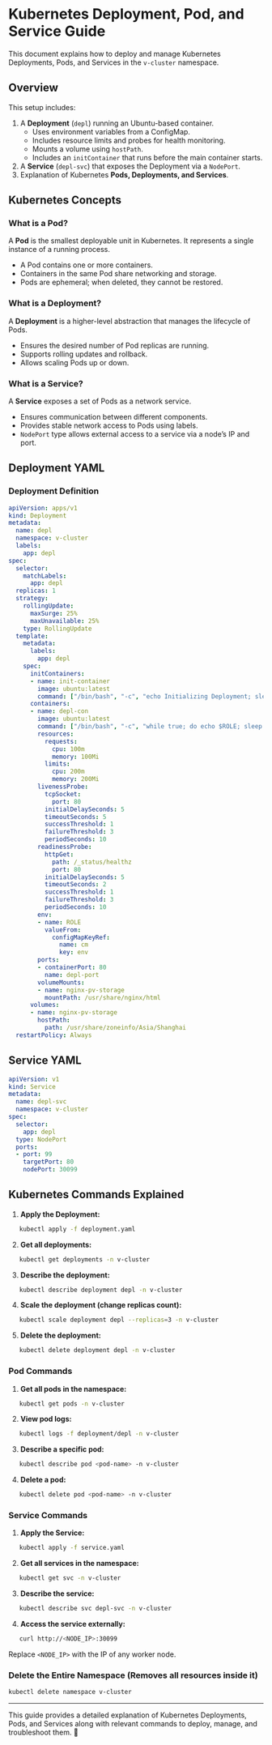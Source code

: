 # Kubernetes Deployment, Pod, and Service Guide

This document explains how to deploy and manage Kubernetes Deployments, Pods, and Services in the `v-cluster` namespace.

## Overview
This setup includes:
1. A **Deployment** (`depl`) running an Ubuntu-based container.
   - Uses environment variables from a ConfigMap.
   - Includes resource limits and probes for health monitoring.
   - Mounts a volume using `hostPath`.
   - Includes an `initContainer` that runs before the main container starts.
2. A **Service** (`depl-svc`) that exposes the Deployment via a `NodePort`.
3. Explanation of Kubernetes **Pods, Deployments, and Services**.

## Kubernetes Concepts

### **What is a Pod?**
A **Pod** is the smallest deployable unit in Kubernetes. It represents a single instance of a running process.

- A Pod contains one or more containers.
- Containers in the same Pod share networking and storage.
- Pods are ephemeral; when deleted, they cannot be restored.

### **What is a Deployment?**
A **Deployment** is a higher-level abstraction that manages the lifecycle of Pods.

- Ensures the desired number of Pod replicas are running.
- Supports rolling updates and rollback.
- Allows scaling Pods up or down.

### **What is a Service?**
A **Service** exposes a set of Pods as a network service.

- Ensures communication between different components.
- Provides stable network access to Pods using labels.
- `NodePort` type allows external access to a service via a node’s IP and port.

## Deployment YAML

### Deployment Definition
```yaml
apiVersion: apps/v1
kind: Deployment
metadata:
  name: depl
  namespace: v-cluster
  labels:
    app: depl
spec:
  selector:
    matchLabels:
      app: depl
  replicas: 1
  strategy:
    rollingUpdate:
      maxSurge: 25%
      maxUnavailable: 25%
    type: RollingUpdate
  template:
    metadata:
      labels:
        app: depl
    spec:
      initContainers:
      - name: init-container
        image: ubuntu:latest
        command: ["/bin/bash", "-c", "echo Initializing Deployment; sleep 10"]
      containers:
      - name: depl-con
        image: ubuntu:latest
        command: ["/bin/bash", "-c", "while true; do echo $ROLE; sleep 5 ; done"]
        resources:
          requests:
            cpu: 100m
            memory: 100Mi
          limits:
            cpu: 200m
            memory: 200Mi
        livenessProbe:
          tcpSocket:
            port: 80
          initialDelaySeconds: 5
          timeoutSeconds: 5
          successThreshold: 1 
          failureThreshold: 3
          periodSeconds: 10
        readinessProbe:
          httpGet:
            path: /_status/healthz
            port: 80
          initialDelaySeconds: 5
          timeoutSeconds: 2
          successThreshold: 1
          failureThreshold: 3
          periodSeconds: 10
        env:
        - name: ROLE
          valueFrom:
            configMapKeyRef:
              name: cm
              key: env
        ports:
        - containerPort: 80
          name: depl-port
        volumeMounts:
        - name: nginx-pv-storage
          mountPath: /usr/share/nginx/html
      volumes:
      - name: nginx-pv-storage
        hostPath:
          path: /usr/share/zoneinfo/Asia/Shanghai
  restartPolicy: Always
```

## Service YAML
```yaml
apiVersion: v1
kind: Service
metadata:
  name: depl-svc
  namespace: v-cluster
spec:
  selector:
    app: depl
  type: NodePort
  ports: 
  - port: 99
    targetPort: 80
    nodePort: 30099
```

## Kubernetes Commands Explained

1. **Apply the Deployment:**
```sh
   kubectl apply -f deployment.yaml
```
2. **Get all deployments:**
```sh
   kubectl get deployments -n v-cluster
```
3. **Describe the deployment:**
```sh
   kubectl describe deployment depl -n v-cluster
```
4. **Scale the deployment (change replicas count):**
```sh
   kubectl scale deployment depl --replicas=3 -n v-cluster
```
5. **Delete the deployment:**
```sh
   kubectl delete deployment depl -n v-cluster
```

### **Pod Commands**
1. **Get all pods in the namespace:**
```sh
   kubectl get pods -n v-cluster
```
2. **View pod logs:**
```sh
   kubectl logs -f deployment/depl -n v-cluster
```
3. **Describe a specific pod:**
```sh
   kubectl describe pod <pod-name> -n v-cluster
```
4. **Delete a pod:**
```sh
   kubectl delete pod <pod-name> -n v-cluster
```

### **Service Commands**
1. **Apply the Service:**
```sh
   kubectl apply -f service.yaml
```
2. **Get all services in the namespace:**
```sh
   kubectl get svc -n v-cluster
```
3. **Describe the service:**
```sh
   kubectl describe svc depl-svc -n v-cluster
```
4. **Access the service externally:**
```sh
   curl http://<NODE_IP>:30099
```
   Replace `<NODE_IP>` with the IP of any worker node.

### **Delete the Entire Namespace (Removes all resources inside it)**
```sh
kubectl delete namespace v-cluster
```

---

This guide provides a detailed explanation of Kubernetes Deployments, Pods, and Services along with relevant commands to deploy, manage, and troubleshoot them. 🚀

